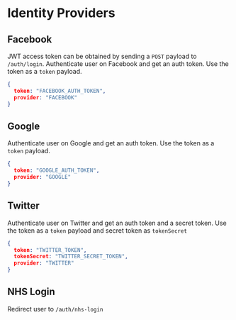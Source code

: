 # Identity Providers
## Facebook
JWT access token can be obtained by sending a `POST` payload to `/auth/login`. Authenticate user on Facebook and get an auth token. Use the token as a `token` payload.

```json
{
  token: "FACEBOOK_AUTH_TOKEN",
  provider: "FACEBOOK"
}
```

## Google

 Authenticate user on Google and get an auth token. Use the token as a `token` payload.

```json
{
  token: "GOOGLE_AUTH_TOKEN",
  provider: "GOOGLE"
}
```
## Twitter

 Authenticate user on Twitter and get an auth token and a secret token. Use the token as a `token` payload and secret token as `tokenSecret`

```json
{
  token: "TWITTER_TOKEN",
  tokenSecret: "TWITTER_SECRET_TOKEN",
  provider: "TWITTER"
}
```

## NHS Login

 Redirect user to `/auth/nhs-login`

